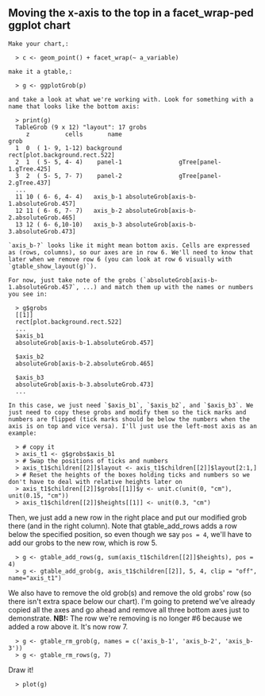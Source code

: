   ## Moving the x-axis to the top in a facet_wrap-ped ggplot chart
    Make your chart,:

      > c <- geom_point() + facet_wrap(~ a_variable)
  
    make it a gtable,:

      > g <- ggplotGrob(p)

    and take a look at what we're working with. Look for something with a name that looks like the bottom axis:

      > print(g)
      TableGrob (9 x 12) "layout": 17 grobs
         z          cells       name                                    grob
      1  0  ( 1- 9, 1-12) background          rect[plot.background.rect.522]
      2  1  ( 5- 5, 4- 4)    panel-1                gTree[panel-1.gTree.425]
      3  2  ( 5- 5, 7- 7)    panel-2                gTree[panel-2.gTree.437]
      ...
      11 10 ( 6- 6, 4- 4)   axis_b-1 absoluteGrob[axis-b-1.absoluteGrob.457]
      12 11 ( 6- 6, 7- 7)   axis_b-2 absoluteGrob[axis-b-2.absoluteGrob.465]
      13 12 ( 6- 6,10-10)   axis_b-3 absoluteGrob[axis-b-3.absoluteGrob.473]
  
    `axis_b-?` looks like it might mean bottom axis. Cells are expressed as (rows, columns), so our axes are in row 6. We'll need to know that later when we remove row 6 (you can look at row 6 visually with `gtable_show_layout(g)`).

    For now, just take note of the grobs (`absoluteGrob[axis-b-1.absoluteGrob.457`, ...) and match them up with the names or numbers you see in:

      > g$grobs
      [[1]]
      rect[plot.background.rect.522]
      ...
      $axis_b1
      absoluteGrob[axis-b-1.absoluteGrob.457]
      
      $axis_b2
      absoluteGrob[axis-b-2.absoluteGrob.465]
      
      $axis_b3
      absoluteGrob[axis-b-3.absoluteGrob.473]
      ...

    In this case, we just need `$axis_b1`, `$axis_b2`, and `$axis_b3`. We just need to copy these grobs and modify them so the tick marks and numbers are flipped (tick marks should be below the numbers when the axis is on top and vice versa). I'll just use the left-most axis as an example:

      > # copy it
      > axis_t1 <- g$grobs$axis_b1
      > # Swap the positions of ticks and numbers
      > axis_t1$children[[2]]$layout <- axis_t1$children[[2]]$layout[2:1,]
      > # Reset the heights of the boxes holding ticks and numbers so we don't have to deal with relative heights later on
      > axis_t1$children[[2]]$grobs[[1]]$y <- unit.c(unit(0, "cm"), unit(0.15, "cm"))
      > axis_t1$children[[2]]$heights[[1]] <- unit(0.3, "cm")
  
  Then, we just add a new row in the right place and put our modified grob there (and in the right column). Note that gtable_add_rows adds a row below the specified position, so even though we say `pos = 4`, we'll have to add our grobs to the new row, which is row 5.
  
      > g <- gtable_add_rows(g, sum(axis_t1$children[[2]]$heights), pos = 4)
      > g <- gtable_add_grob(g, axis_t1$children[[2]], 5, 4, clip = "off", name="axis_t1")

We also have to remove the old grob(s) and remove the old grobs' row (so there isn't extra space below our chart). I'm going to pretend we've already copied all the axes and go ahead and remove all three bottom axes just to demonstrate. **NB!:** The row we're removing is no longer #6 because we added a row above it. It's now row 7.

      > g <- gtable_rm_grob(g, names = c('axis_b-1', 'axis_b-2', 'axis_b-3'))
      > g <- gtable_rm_rows(g, 7)

Draw it!

      > plot(g)
